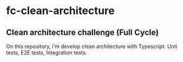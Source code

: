 # fc-clean-architecture
## Clean architecture challenge (Full Cycle)

On this repository, i'm develop clean architecture with Typescript.
Unit tests, E2E tests, Integration tests.
